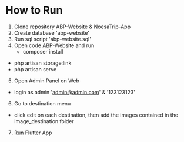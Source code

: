 # **How to Run**

1. Clone repository ABP-Website & NoesaTrip-App
2. Create database 'abp-website'
3. Run sql script 'abp-website.sql'
4. Open code ABP-Website and run
    - composer install
  - php artisan storage:link
  - php artisan serve
5. Open Admin Panel on Web
  - login as admin 'admin@admin.com' & '123123123'
6. Go to destination menu
  - click edit on each destination, then add the images contained in the image_destination folder
7. Run Flutter App

